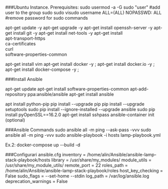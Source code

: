 ###Ubuntu Instance. Prerequisites:
sudo usermod -a -G sudo "user"    #add user to the group sudo
sudo visudo
username ALL=(ALL) NOPASSWD: ALL  #remove password for sudo commands


apt-get update -y
apt-get upgrade -y
apt-get install openssh-server -y
apt-get install git -y
apt-get install net-tools -y
apt-get install \
    apt-transport-https \
    ca-certificates \
    curl \
    software-properties-common

apt-get install vim
apt-get install docker -y ; apt-get install docker.io -y ; apt-get install docker-compose -y ;

###Install Ansible

apt-get update
apt-get install software-properties-common
apt-add-repository ppa:ansible/ansible
apt-get install ansible

apt install python-pip
pip install --upgrade pip
pip install --upgrade setuptools
sudo pip install --ignore-installed --upgrade ansible
sudo pip install pyOpenSSL==16.2.0
apt-get install sshpass
ansible-container init (optional)

###Ansible Commands
sudo ansible all -m ping --ask-pass -vvv
sudo ansible all -m ping   -vvv
sudo ansible-playbook -i hosts lamp-playbook.yml

Ex.2:
docker-compose up --build -d

###Configurari ansible.cfg
inventory      = /home/alin/Ansible/ansible-lamp-stack-playbook/hosts
library        = /usr/share/my_modules/
module_utils   = /usr/share/my_module_utils/
remote_port    = 22
roles_path     = /home/alin/Ansible/ansible-lamp-stack-playbook/roles
host_key_checking = False
sudo_flags = --set-home --stdin
log_path = /var/log/ansible.log
deprecation_warnings = False
